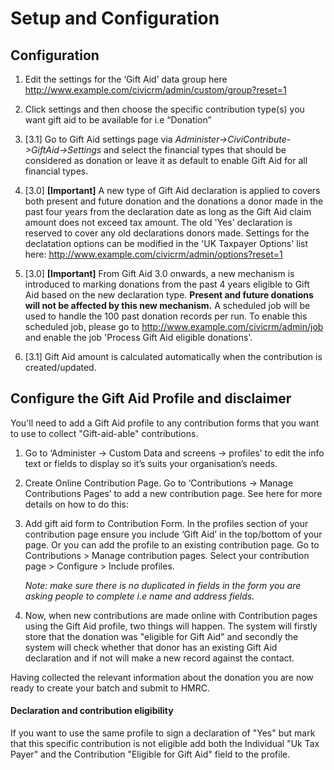 # Setup and Configuration
## Configuration

1. Edit the settings for the ‘Gift Aid’ data group here http://www.example.com/civicrm/admin/custom/group?reset=1

2. Click settings and then choose the specific contribution type(s) you want gift aid to be available for i.e “Donation”

3. [3.1] Go to Gift Aid settings page via *Administer->CiviContribute->GiftAid->Settings* and select the financial types that should be considered as donation or leave it as default to enable Gift Aid for all financial types.

4. [3.0] **[Important]** A new type of Gift Aid declaration is applied to covers both present and future donation and the donations a donor made in the past four years from the declaration date as long as the Gift Aid claim amount does not exceed tax amount. The old 'Yes' declaration is reserved to cover any old declarations donors made. Settings for the declatation options can be modified in the 'UK Taxpayer Options' list here: http://www.example.com/civicrm/admin/options?reset=1

5. [3.0] **[Important]** From Gift Aid 3.0 onwards, a new mechanism is introduced to marking donations from the past 4 years eligible to Gift Aid based on the new declaration type. **Present and future donations will not be affected by this new mechanism.** A scheduled job will be used to handle the 100 past donation records per run. To enable this scheduled job, please go to http://www.example.com/civicrm/admin/job and enable the job 'Process Gift Aid eligible donations'.

6. [3.1] Gift Aid amount is calculated automatically when the contribution is created/updated.

## Configure the Gift Aid Profile and disclaimer

You'll need to add a Gift Aid profile to any contribution forms that you want to use to collect "Gift-aid-able" contributions.

1. Go to ‘Administer -> Custom Data and screens -> profiles’ to edit the info text or fields to display so it’s suits your organisation’s needs.

2. Create Online Contribution Page. Go to ‘Contributions -> Manage Contributions Pages’ to add a new contribution page. See here for more details on how to do this:

3. Add gift aid form to Contribution Form. In the profiles section of your contribution page ensure you include ‘Gift Aid’ in the top/bottom of your page. Or you can add the profile to an existing contribution page. Go to Contributions > Manage contribution pages. Select your contribution page > Configure > Include profiles.

   *Note: make sure there is no duplicated in fields in the form you are asking people to complete i.e name and address fields.*

4. Now, when new contributions are made online with Contribution pages using the Gift Aid profile, two things will happen. The system will firstly store that the donation was "eligible for Gift Aid" and secondly the system will check whether that donor has an existing Gift Aid declaration and if not will make a new record against the contact.

Having collected the relevant information about the donation you are now ready to create your batch and submit to HMRC.

#### Declaration and contribution eligibility
If you want to use the same profile to sign a declaration of "Yes" but mark that this specific contribution is not eligible add both the Individual "Uk Tax Payer" and the Contribution "Eligible for Gift Aid" field to the profile.
